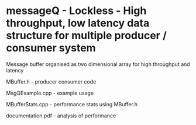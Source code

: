 # messageQ - Lockless - High throughput, low latency data structure for multiple producer / consumer system
Message buffer organised as two dimensional array for high throughput and latency

MBuffer.h - producer consumer code

MsgQExample.cpp - example usage

MBufferStats.cpp - performance stats using MBuffer.h

documentation.pdf - analysis of performance
